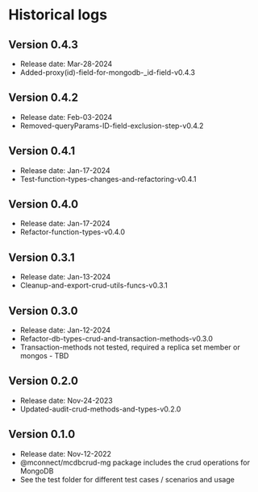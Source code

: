 # Historical logs

## Version 0.4.3

- Release date: Mar-28-2024
- Added-proxy(id)-field-for-mongodb-_id-field-v0.4.3

## Version 0.4.2

- Release date: Feb-03-2024
- Removed-queryParams-ID-field-exclusion-step-v0.4.2

## Version 0.4.1

- Release date: Jan-17-2024
- Test-function-types-changes-and-refactoring-v0.4.1

## Version 0.4.0

- Release date: Jan-17-2024
- Refactor-function-types-v0.4.0

## Version 0.3.1

- Release date: Jan-13-2024
- Cleanup-and-export-crud-utils-funcs-v0.3.1

## Version 0.3.0

- Release date: Jan-12-2024
- Refactor-db-types-crud-and-transaction-methods-v0.3.0
- Transaction-methods not tested, required a replica set member or mongos - TBD

## Version 0.2.0

- Release date: Nov-24-2023
- Updated-audit-crud-methods-and-types-v0.2.0

## Version 0.1.0

- Release date: Nov-12-2022
- @mconnect/mcdbcrud-mg package includes the crud operations for MongoDB
- See the test folder for different test cases / scenarios and usage

